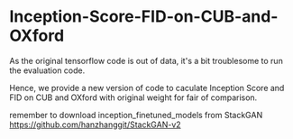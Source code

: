 # Inception-Score-FID-on-CUB-and-OXford
As the original tensorflow code is out of data, it's a bit troublesome to run the evaluation code.

Hence, we provide a new version of code to caculate Inception Score and FID on CUB and OXford with original weight for fair of comparison.

remember to download inception_finetuned_models from StackGAN https://github.com/hanzhanggit/StackGAN-v2
